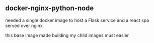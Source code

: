 ## docker-nginx-python-node

needed a single docker image to host a Flask service and a react spa served over nginx.  

this base image made building my child images must easier
